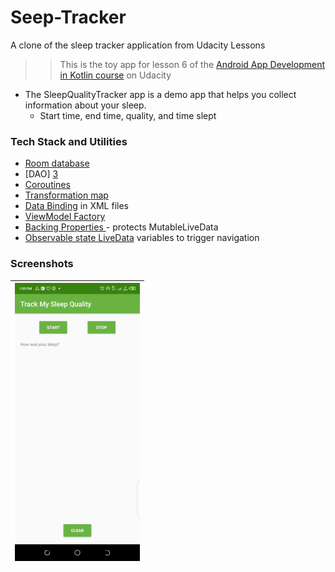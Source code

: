 # Seep-Tracker
A clone of the sleep tracker application from Udacity Lessons

>> This is the toy app for lesson 6 of the
>> [Android App Development in Kotlin course][1] on Udacity
* The SleepQualityTracker app is a demo app that helps you collect information about your sleep.
    - Start time, end time, quality, and time slept
### Tech Stack and Utilities
* [Room database][2]
* [DAO] [3]
* [Coroutines][4]
* [Transformation map][5]
* [Data Binding][5] in XML files
* [ViewModel Factory][5]
* [Backing Properties ][5]- protects MutableLiveData
* [Observable state LiveData][5] variables to trigger navigation

### Screenshots
|<img src="screenshots/1.png" width=200/>|
|:--:|
[1]: https://www.udacity.com/course/???
[2]: https//www.source
[3]: https//www.source
[4]: https//www.source
[5]: https//www.source